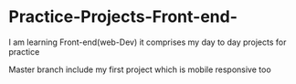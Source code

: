 # Practice-Projects-Front-end-
I am learning Front-end(web-Dev) it comprises my day to day projects for practice

Master branch include my first project which is mobile responsive too 
